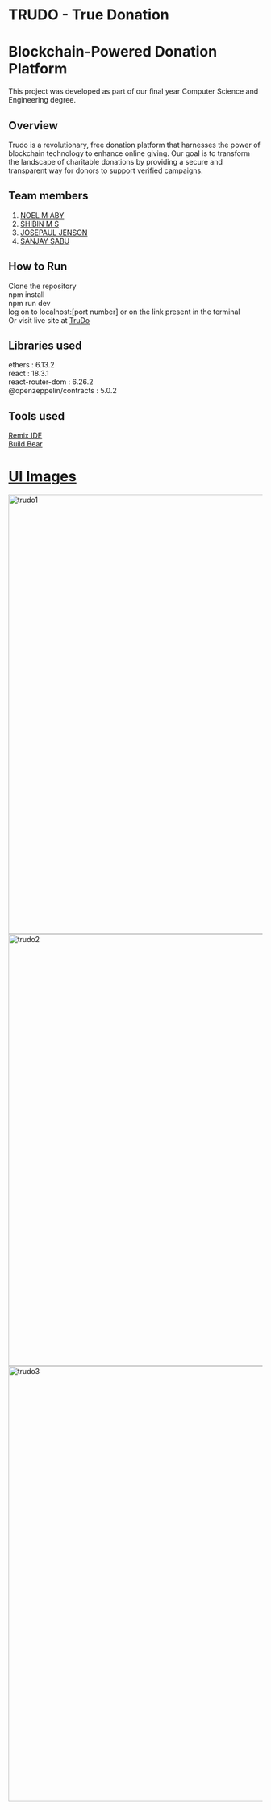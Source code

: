 # TRUDO - True Donation

# Blockchain-Powered Donation Platform
 This project was developed as part of our final year Computer Science and Engineering degree.

## Overview
Trudo is a revolutionary, free donation platform that harnesses the power of blockchain technology to enhance online giving. Our goal is to transform the landscape of charitable donations by providing a secure and transparent way for donors to support verified campaigns.


## Team members
1. <a href="https://github.com/noelmaby" >NOEL M ABY</a> <br>
2. <a href="https://github.com/shibukuttan4" >SHIBIN M S</a>
3. <a href="https://github.com/Im-Josepaul" >JOSEPAUL JENSON</a>
4. <a href="" >SANJAY SABU</a>

## How to Run
Clone the repository <br>
npm install <br>
npm run dev <br>
log on to localhost:[port number] or on the link present in the terminal <br>
Or visit live site at <a href="https://trudo-true-donation.vercel.app/" >TruDo</a>

## Libraries used
ethers                                    : 6.13.2 <br>
react                                     : 18.3.1 <br>
react-router-dom                          : 6.26.2 <br>
@openzeppelin/contracts                   : 5.0.2 <br>

## Tools used
<a href="https://remix.ethereum.org/">Remix IDE <br>
<a href="https://www.buildbear.io/">Build Bear <br>

# UI Images
<img width="1897" height="871" alt="trudo1" src="https://github.com/user-attachments/assets/2442ffc2-2948-4218-afe9-abcf97ea3b3c" />

<img width="1869" height="856" alt="trudo2" src="https://github.com/user-attachments/assets/2b48a2fc-7093-4a0a-ab9c-91226587a441" />

<img width="1897" height="863" alt="trudo3" src="https://github.com/user-attachments/assets/cba1013d-6710-495f-8ab1-83409041a7e7" />






